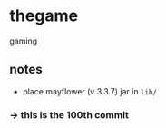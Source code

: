 # thegame
gaming

## notes
- place mayflower (v 3.3.7) jar in `lib/`

### -> this is the 100th commit
